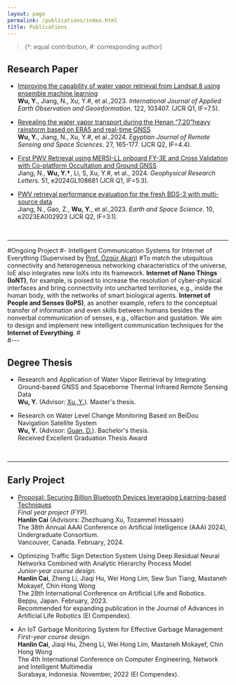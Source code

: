 ```yaml
---
layout: page
permalink: /publications/index.html
title: Publications
---
```


> (†: equal contribution, #: corresponding author)

## Research Paper

- [Improving the capability of water vapor retrieval from Landsat 8 using ensemble machine learning](https://doi.org/10.1016/j.jag.2023.103407)<br>**Wu, Y.**, Jiang, N., Xu, Y.#, et al.,2023. *International Journal of Applied Earth Observation and Geoinformation*. 122, 103407. (JCR Q1, IF=7.5).<br>

- [Revealing the water vapor transport during the Henan “7.20”heavy rainstorm based on ERA5 and real-time GNSS](https://doi.org/10.1016/j.ejrs.2024.02.004)<br>**Wu, Y.**, Jiang, N., Xu, Y.#, et al.,2024. *Egyptian Journal of Remote Sensing and Space Sciences*. 27, 165-177. (JCR Q2, IF=4.4).<br>

- [First PWV Retrieval using MERSI-LL onboard FY-3E and Cross Validation with Co-platform Occultation and Ground GNSS](https://doi.org/10.1029/2024GL108681)<br>Jiang, N., **Wu, Y.†**, Li, S, Xu, Y.#, et al., 2024. *Geophysical Research Letters*. 51, e2024GL108681 (JCR Q1, IF=5.3).

- [PWV retrieval performance evaluation for the fresh BDS-3 with multi-source data](https://doi.org/10.1029/2023EA002923)<br>Jiang, N., Gao, Z., **Wu, Y.**, et al.,2023. *Earth and Space Science*. 10, e2023EA002923 (JCR Q2, IF=3.1). 

  <br>

---
#Ongoing Project
#- Intelligent Communication Systems for Internet of Everything (Supervised by [Prof. Özgür Akan](https://www.eng.cam.ac.uk/profiles/oba21))
#To match the ubiquitous connectivity and heterogeneous networking characteristics of the universe, IoE also integrates new IoXs into its framework. **Internet of Nano Things (IoNT)**, for example, is poised to increase the resolution of cyber-physical interfaces and bring connectivity into uncharted territories, e.g., inside the human body, with the networks of smart biological agents. **Internet of People and Senses (IoPS)**, as another example, refers to the conceptual transfer of information and even skills between humans besides the nonverbal communication of senses, e.g., olfaction and gustation. We aim to design and implement new intelligent communication techniques for the **Internet of Everything**.
#<br>
#---

## Degree Thesis

- Research and Application of Water Vapor Retrieval by Integrating Ground-based GNSS and Spaceborne Thermal Infrared Remote Sensing Data<br>**Wu, Y.** (Advisor: [Xu, Y.](https://apd.wh.sdu.edu.cn/info/1510/1912.htm)). Master's thesis.<br>

- Research on Water Level Change Monitoring Based on BeiDou Navigation Satellite System<br>**Wu, Y.** (Advisor: [Guan, D.](https://cge.njtech.edu.cn/info/1045/2861.htm)). Bachelor's thesis.<br>Received Excellent Graduation Thesis Award<br>

  <br>

---

## Early Project

- [Proposal: Securing Billion Bluetooth Devices leveraging Learning-based Techniques](https://ojs.aaai.org/index.php/AAAI/article/view/30544)<br>*Final year project (FYP).*<br>**Hanlin Cai** (Advisors: Zhezhuang Xu, Tozammel Hossain)<br>The 38th Annual AAAI Conference on Artificial Intelligence (AAAI 2024), Undergraduate Consortium.<br>Vancouver, Canada. February, 2024.

- Optimizing Traffic Sign Detection System Using Deep Residual Neural Networks Combined with Analytic Hierarchy Process Model<br>*Junior-year course design.*<br>**Hanlin Cai**, Zheng Li, Jiaqi Hu, Wei Hong Lim, Sew Sun Tiang, Mastaneh Mokayef, Chin Hong Wong<br>The 28th International Conference on Artificial Life and Robotics.<br>Beppu, Japan. February, 2023.<br>Recommended for expanding publication in the Journal of Advances in Artificial Life Robotics (EI Compendex).

- An IoT Garbage Monitoring System for Effective Garbage Management<br>*First-year course design.*<br>**Hanlin Cai**, Jiaqi Hu, Zheng Li, Wei Hong Lim, Mastaneh Mokayef, Chin Hong Wong<br>The 4th International Conference on Computer Engineering, Network and Intelligent Multimedia<br>Surabaya, Indonesia. November, 2022 (EI Compendex).<br>

  <br>
